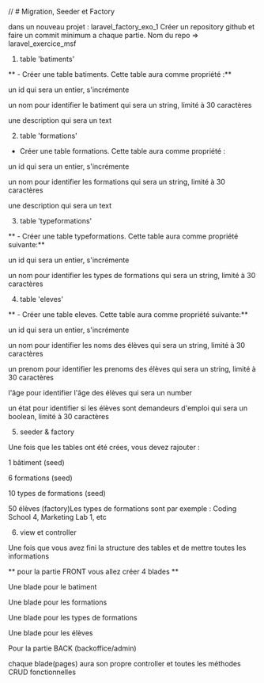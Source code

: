 // # Migration, Seeder et Factory

 dans un nouveau projet : laravel_factory_exo_1
Créer un repository github et faire un commit minimum a chaque partie.
Nom du repo => laravel_exercice_msf

1) table 'batiments'

** - Créer une table batiments. Cette table aura comme propriété :**

un id qui sera un entier, s'incrémente

un nom pour identifier le batiment qui sera un string, limité à 30 caractères

une description qui sera un text

2) table 'formations'

- Créer une table formations. Cette table aura comme propriété :

un id qui sera un entier, s'incrémente

un nom pour identifier les formations qui sera un string, limité à 30 caractères

une description qui sera un text

3) table 'typeformations'

** - Créer une table typeformations. Cette table aura comme propriété suivante:**

un id qui sera un entier, s'incrémente

un nom pour identifier les types de formations qui sera un string, limité à 30 caractères

4) table 'eleves'

** - Créer une table eleves. Cette table aura comme propriété suivante:**

un id qui sera un entier, s'incrémente

un nom pour identifier les noms des élèves qui sera un string, limité à 30 caractères

un prenom pour identifier les prenoms des élèves qui sera un string, limité à 30 caractères

l'âge pour identifier l'âge des élèves qui sera un number

un état pour identifier si les élèves sont demandeurs d'emploi qui sera un boolean, limité à 30 caractères

5) seeder & factory

Une fois que les tables ont été crées, vous devez rajouter :

1 bâtiment (seed)

6 formations (seed)

10 types de formations (seed)

50 élèves (factory)Les types de formations sont par exemple : Coding School 4, Marketing Lab 1, etc

6) view et controller

Une fois que vous avez fini la structure des tables et de mettre toutes les informations

** pour la partie FRONT vous allez créer 4 blades **

Une blade pour le batiment

Une blade pour les formations

Une blade pour les types de formations

Une blade pour les élèves

Pour la partie BACK (backoffice/admin)

chaque blade(pages) aura son propre controller et toutes les méthodes CRUD fonctionnelles